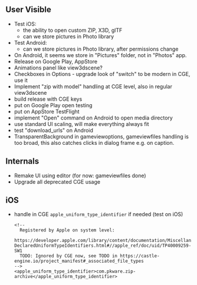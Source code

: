 ## User Visible

- Test iOS:
  - the ability to open custom ZIP, X3D, glTF
  - can we store pictures in Photo library
- Test Android:
  - can we store pictures in Photo library, after permissions change
- On Android, it seems we store in "Pictures" folder, not in "Photos" app.
- Release on Google Play, AppStore
- Animations panel like view3dscene?
- Checkboxes in Options - upgrade look of "switch" to be modern in CGE, use it
- Implement "zip with model" handling at CGE level, also in regular view3dscene
- build release with CGE keys
- put on Google Play open testing
- put on AppStore TestFlight
- implement "Open" command on Android to open media directory
- use standard UI scaling, will make everything always fit
- test "download_urls" on Android
- TransparentBackground in gameviewoptions, gameviewfiles handling is too broad, this also catches clicks in dialog frame e.g. on caption.

## Internals

- Remake UI using editor (for now: gameviewfiles done)
- Upgrade all deprecated CGE usage

## iOS

- handle in CGE `apple_uniform_type_identifier` if needed (test on iOS)

      <!--
        Registered by Apple on system level:
        https://developer.apple.com/library/content/documentation/Miscellaneous/Reference/UTIRef/Articles/System-DeclaredUniformTypeIdentifiers.html#//apple_ref/doc/uid/TP40009259-SW1
        TODO: Ignored by CGE now, see TODO in https://castle-engine.io/project_manifest#_associated_file_types
      -->
      <apple_uniform_type_identifier>com.pkware.zip-archive</apple_uniform_type_identifier>
